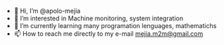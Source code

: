 - 👋 Hi, I’m @apolo-mejia
- 👀 I’m interested in Machine monitoring, system integration
- 🌱 I’m currently learning many programation lenguages, mathematichs
- 📫 How to reach me directly to my e-mail mejia.m2m@gmail.com

<!---
apolo-mejia/apolo-mejia is a ✨ special ✨ repository because its `README.md` (this file) appears on your GitHub profile.
You can click the Preview link to take a look at your changes.
--->
